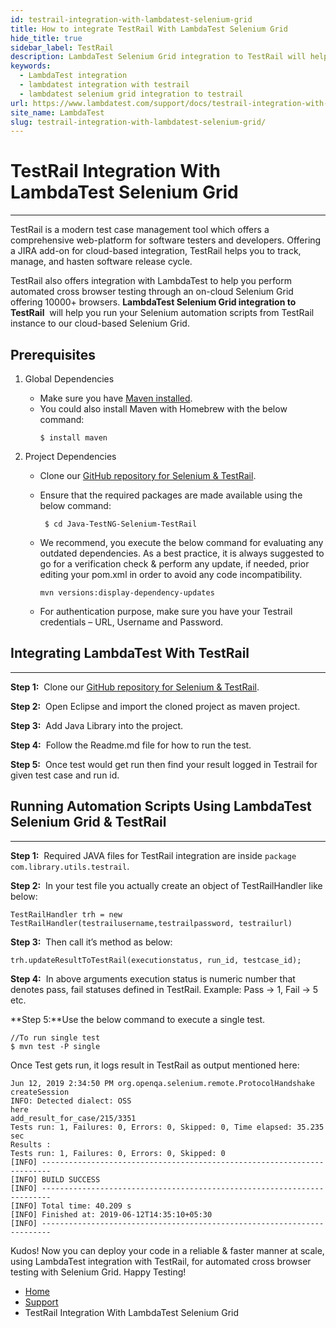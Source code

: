 ```yaml
---
id: testrail-integration-with-lambdatest-selenium-grid
title: How to integrate TestRail With LambdaTest Selenium Grid
hide_title: true
sidebar_label: TestRail
description: LambdaTest Selenium Grid integration to TestRail will help you run your Selenium automation scripts from TestRail instance to our cloud-based Selenium Grid.
keywords:
  - LambdaTest integration
  - lambdatest integration with testrail
  - lambdatest selenium grid integration to testrail
url: https://www.lambdatest.com/support/docs/testrail-integration-with-lambdatest-selenium-grid
site_name: LambdaTest
slug: testrail-integration-with-lambdatest-selenium-grid/
---
```

<script type="application/ld+json"
      dangerouslySetInnerHTML={{ __html: JSON.stringify({
       "@context": "https://schema.org",
        "@type": "BreadcrumbList",
        "itemListElement": [{
          "@type": "ListItem",
          "position": 1,
          "name": "LambdaTest",
          "item": "https://www.lambdatest.com"
        },{
          "@type": "ListItem",
          "position": 2,
          "name": "Support",
          "item": "https://www.lambdatest.com/support/docs/"
        },{
          "@type": "ListItem",
          "position": 3,
          "name": "TestRail Integration",
          "item": "https://www.lambdatest.com/support/docs/testrail-integration-with-lambdatest-selenium-grid/"
        }]
      })
    }}
></script>

# TestRail Integration With LambdaTest Selenium Grid

***
TestRail is a modern test case management tool which offers a comprehensive web-platform for software testers and developers. Offering a JIRA add-on for cloud-based integration, TestRail helps you to track, manage, and hasten software release cycle.

TestRail also offers integration with LambdaTest to help you perform automated cross browser testing through an on-cloud Selenium Grid offering 10000+ browsers. **LambdaTest Selenium Grid integration to TestRail**  will help you run your Selenium automation scripts from TestRail instance to our cloud-based Selenium Grid.

## Prerequisites

1. Global Dependencies   
    * Make sure you have [Maven installed](https://maven.apache.org/install.html).
    * You could also install Maven with Homebrew with the below command:
        ```
        $ install maven
        ```

2. Project Dependencies

    * Clone our [GitHub repository for Selenium & TestRail](https://github.com/LambdaTest/Java-TestNG-Selenium-TestRail).
    * Ensure that the required packages are made available using the below command:
        ```
         $ cd Java-TestNG-Selenium-TestRail
         ```

    * We recommend, you execute the below command for evaluating any outdated dependencies. As a best practice, it is always suggested to go for a verification check & perform any update, if needed, prior editing your pom.xml in order to avoid any code incompatibility.
        ```
        mvn versions:display-dependency-updates
        ```

    * For authentication purpose, make sure you have your Testrail credentials – URL, Username and Password.

## Integrating LambdaTest With TestRail
***
**Step 1:**  Clone our [GitHub repository for Selenium & TestRail](https://github.com/LambdaTest/Java-TestNG-Selenium-TestRail).

**Step 2:**  Open Eclipse and import the cloned project as maven project.

**Step 3:**  Add Java Library into the project.

**Step 4:**  Follow the Readme.md file for how to run the test.

**Step 5:**  Once test would get run then find your result logged in Testrail for given test case and run id.

## Running Automation Scripts Using LambdaTest Selenium Grid & TestRail
***
**Step 1:**  Required JAVA files for TestRail integration are inside `package com.library.utils.testrail`.

**Step 2:**  In your test file you actually create an object of TestRailHandler like below:

```
TestRailHandler trh = new TestRailHandler(testrailusername,testrailpassword, testrailurl)
```

**Step 3:**  Then call it’s method as below:
```
trh.updateResultToTestRail(executionstatus, run_id, testcase_id);
```

**Step 4:**  In above arguments execution status is numeric number that denotes pass, fail statuses defined in TestRail. Example: Pass -> 1, Fail -> 5 etc.

**Step 5:**Use the below command to execute a single test.
```
//To run single test
$ mvn test -P single
```

Once Test gets run, it logs result in TestRail as output mentioned here:

```
Jun 12, 2019 2:34:50 PM org.openqa.selenium.remote.ProtocolHandshake createSession
INFO: Detected dialect: OSS
here
add_result_for_case/215/3351
Tests run: 1, Failures: 0, Errors: 0, Skipped: 0, Time elapsed: 35.235 sec
Results :
Tests run: 1, Failures: 0, Errors: 0, Skipped: 0
[INFO] ------------------------------------------------------------------------
[INFO] BUILD SUCCESS
[INFO] ------------------------------------------------------------------------
[INFO] Total time: 40.209 s
[INFO] Finished at: 2019-06-12T14:35:10+05:30
[INFO] ------------------------------------------------------------------------
```

Kudos! Now you can deploy your code in a reliable & faster manner at scale, using LambdaTest integration with TestRail, for automated cross browser testing with Selenium Grid. Happy Testing!

<nav aria-label="breadcrumbs">
  <ul className="breadcrumbs">
    <li className="breadcrumbs__item">
      <a className="breadcrumbs__link" href="https://www.lambdatest.com">Home</a>
    </li>
    <li className="breadcrumbs__item">
      <a className="breadcrumbs__link" target="_ self" href="https://www.lambdatest.com/support/docs/">Support</a>
    </li>
    <li className="breadcrumbs__item breadcrumbs__item--active">
      <span className="breadcrumbs__link">TestRail Integration With LambdaTest Selenium Grid</span>
    </li>
  </ul>
</nav> 